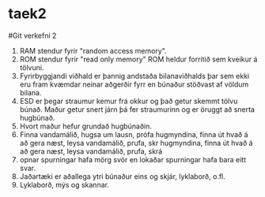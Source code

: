 # taek2
#Git verkefni 2
1. RAM stendur fyrir "random access memory".
2. ROM stendur fyrir "read only memory" ROM heldur forritið sem kveikur á  tölvuni.
3. Fyrirbyggjandi viðhald er þannig andstaða bilanaviðhalds þar sem ekki eru fram kvæmdar neinar aðgerðir fyrr en búnaður stöðvast af völdum bilana.
4. ESD er þegar straumur kemur frá okkur og það getur skemmt tölvu búnað. Maður getur snert járn þá fer straumurinn og er öruggt að snerta hugbúnað.
5. Hvort maður hefur grundað hugbúnaðin.
6. Finna vandamálið, hugsa um lausn, prófa hugmyndina, finna út hvað á að gera næst, leysa vandamálið, prufa, skr hugmyndina, finna út hvað á að gera næst, leysa vandamálið, prufa, skrá
7. opnar spurningar hafa mörg svör en lokaðar spurningar hafa bara eitt svar.
8. Jaðartæki er aðallega ytri búnaður eins og skjár, lyklaborð, o.fl.
9. Lyklaborð, mýs og skannar.
